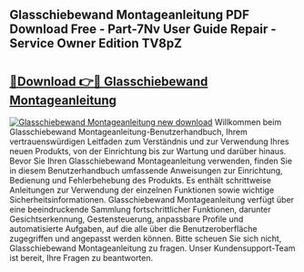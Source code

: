 ## Glasschiebewand Montageanleitung PDF Download Free - Part-7Nv User Guide Repair - Service Owner Edition TV8pZ

# <h2><a href="http://df75agm.blite.top/?on=Glasschiebewand+Montageanleitung">🔗Download 👉🔴 Glasschiebewand Montageanleitung</a></h2>

[![Glasschiebewand Montageanleitung new download](https://i.imgur.com/lujVjoI.png)](http://df75agm.blite.top/?on=Glasschiebewand+Montageanleitung)
Willkommen beim Glasschiebewand Montageanleitung-Benutzerhandbuch, Ihrem vertrauenswürdigen Leitfaden zum Verständnis und zur Verwendung Ihres neuen Produkts, von der Einrichtung bis zur Wartung und darüber hinaus. Bevor Sie Ihren Glasschiebewand Montageanleitung verwenden, finden Sie in diesem Benutzerhandbuch umfassende Anweisungen zur Einrichtung, Bedienung und Fehlerbehebung des Produkts. Es enthält schrittweise Anleitungen zur Verwendung der einzelnen Funktionen sowie wichtige Sicherheitsinformationen. Glasschiebewand Montageanleitung verfügt über eine beeindruckende Sammlung fortschrittlicher Funktionen, darunter Gesichtserkennung, Gestensteuerung, anpassbare Profile und automatisierte Aufgaben, auf die alle über die Benutzeroberfläche zugegriffen und angepasst werden können. Bitte scheuen Sie sich nicht, Glasschiebewand Montageanleitung zu fragen. Unser Kundensupport-Team ist bereit, Ihre Fragen zu beantworten.
